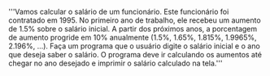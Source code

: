 '''Vamos calcular o salário de um funcionário.
Este funcionário foi contratado em 1995.
No primeiro ano de trabalho, ele recebeu um aumento de 1.5% sobre o salário inicial.
A partir dos próximos anos, a porcentagem de aumento progride em 10% anualmente (1.5%, 1.65%, 1.815%, 1.9965%, 2.196%, ...).
Faça um programa que o usuário digite o salário inicial e o ano que deseja saber o salário.
O programa deve ir calculando os aumentos até chegar no ano desejado e imprimir o salário calculado na tela.'''



